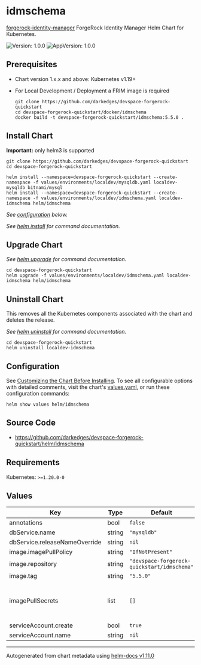 # idmschema

[forgerock-identity-manager](https://github.com/darkedges/devspace-forgerock-quickstart) ForgeRock Identity Manager Helm Chart for Kubernetes.

![Version: 1.0.0](https://img.shields.io/badge/Version-1.0.0-informational?style=flat-square) ![AppVersion: 1.0.0](https://img.shields.io/badge/AppVersion-1.0.0-informational?style=flat-square)

## Prerequisites

- Chart version 1.x.x and above: Kubernetes v1.19+
- For Local Development / Deployment a FRIM image is required

    ```console
    git clone https://github.com/darkedges/devspace-forgerock-quickstart
    cd devspace-forgerock-quickstart/docker/idmschema
    docker build -t devspace-forgerock-quickstart/idmschema:5.5.0 .
    ```

## Install Chart

**Important:** only helm3 is supported

```console
git clone https://github.com/darkedges/devspace-forgerock-quickstart
cd devspace-forgerock-quickstart

helm install --namespace=devspace-forgerock-quickstart --create-namespace -f values/environments/localdev/mysqldb.yaml localdev-mysqldb bitnami/mysql
helm install --namespace=devspace-forgerock-quickstart --create-namespace -f values/environments/localdev/idmschema.yaml localdev-idmschema helm/idmschema
```

_See [configuration](#configuration) below._

_See [helm install](https://helm.sh/docs/helm/helm_install/) for command documentation._

## Upgrade Chart

_See [helm upgrade](https://helm.sh/docs/helm/helm_upgrade/) for command documentation._

```console
cd devspace-forgerock-quickstart
helm upgrade -f values/environments/localdev/idmschema.yaml localdev-idmschema helm/idmschema
```

## Uninstall Chart

This removes all the Kubernetes components associated with the chart and deletes the release.

_See [helm uninstall](https://helm.sh/docs/helm/helm_uninstall/) for command documentation._

```console
cd devspace-forgerock-quickstart
helm uninstall localdev-idmschema
```

## Configuration

See [Customizing the Chart Before Installing](https://helm.sh/docs/intro/using_helm/#customizing-the-chart-before-installing). To see all configurable options with detailed comments, visit the chart's [values.yaml](./values.yaml), or run these configuration commands:

```console
helm show values helm/idmschema
```

## Source Code

* <https://github.com/darkedges/devspace-forgerock-quickstart/helm/idmschema>

## Requirements

Kubernetes: `>=1.20.0-0`

## Values

| Key | Type | Default | Description |
|-----|------|---------|-------------|
| annotations | bool | `false` |  |
| dbService.name | string | `"mysqldb"` |  |
| dbService.releaseNameOverride | string | `nil` |  |
| image.imagePullPolicy | string | `"IfNotPresent"` |  |
| image.repository | string | `"devspace-forgerock-quickstart/idmschema"` |  |
| image.tag | string | `"5.5.0"` |  |
| imagePullSecrets | list | `[]` | Optional array of imagePullSecrets containing private registry credentials # Ref: https://kubernetes.io/docs/tasks/configure-pod-container/pull-image-private-registry/ |
| serviceAccount.create | bool | `true` |  |
| serviceAccount.name | string | `nil` |  |

----------------------------------------------
Autogenerated from chart metadata using [helm-docs v1.11.0](https://github.com/norwoodj/helm-docs/releases/v1.11.0)
